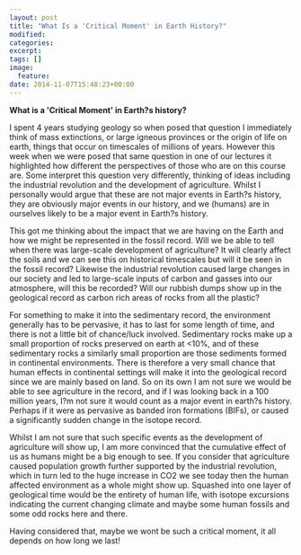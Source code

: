 ```yaml
---
layout: post
title: "What Is a 'Critical Moment' in Earth History?"
modified:
categories: 
excerpt:
tags: []
image:
  feature:
date: 2014-11-07T15:48:23+00:00
---
```


**What is a 'Critical Moment' in Earth?s history?**I spent 4 years studying geology so when posed that question I immediately think of mass extinctions, or large igneous provinces or the origin of life on earth, things that occur on timescales of millions of years. However this week when we were posed that same question in one of our lectures it highlighted how different the perspectives of those who are on this course are. Some interpret this question very differently, thinking of ideas including the industrial revolution and the development of agriculture. Whilst I personally would argue that these are not major events in Earth?s history, they are obviously major events in our history, and we (humans) are in ourselves likely to be a major event in Earth?s history.  This got me thinking about the impact that we are having on the Earth and how we might be represented in the fossil record. Will we be able to tell when there was large-scale development of agriculture? It will clearly affect the soils and we can see this on historical timescales but will it be seen in the fossil record? Likewise the industrial revolution caused large changes in our society and led to large-scale inputs of carbon and gasses into our atmosphere, will this be recorded? Will our rubbish dumps show up in the geological record as carbon rich areas of rocks from all the plastic? For something to make it into the sedimentary record, the environment generally has to be pervasive, it has to last for some length of time, and there is not a little bit of chance/luck involved.  Sedimentary rocks make up a small proportion of rocks preserved on earth at <10%, and of these sedimentary rocks a similarly small proportion are those sediments formed in continental environments. There is therefore a very small chance that human effects in continental settings will make it into the geological record since we are mainly based on land. So on its own I am not sure we would be able to see agriculture in the record, and if I was looking back in a 100 million years, I?m not sure it would count as a major event in earth?s history. Perhaps if it were as pervasive as banded iron formations (BIFs), or caused a significantly sudden change in the isotope record. Whilst I am not sure that such specific events as the development of agriculture will show up, I am more convinced that the cumulative effect of us as humans might be a big enough to see. If you consider that agriculture caused population growth further supported by the industrial revolution, which in turn led to the huge increase in CO2 we see today then the human affected environment as a whole might show up. Squashed into one layer of geological time would be the entirety of human life, with isotope excursions indicating the current changing climate and maybe some human fossils and some odd rocks here and there. Having considered that, maybe we wont be such a critical moment, it all depends on how long we last!